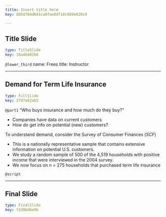 ```yaml
---
title: Insert title here
key: dd5d704d841ca6fae0df18c9b9e020c0

---
```

## Title Slide

```yaml
type: TitleSlide
key: 10a4648260
```





`@lower_third`
name: Frees
title: Instructor




---
## Demand for Term Life Insurance

```yaml
type: FullSlide
key: 3797e62ab5
```

`@part1`
“Who buys insurance and how much do they buy?”
- Companies have data on current customers
- How do get info on potential (new) customers?

To understand demand, consider the Survey of Consumer Finances (*SCF*)
- This is a nationally representative sample that contains extensive information on potential U.S. customers.
- We study a random sample of 500 of the 4,519 households with positive income that were interviewed in the 2004 survey.
- We now focus on n = 275 households that purchased term life insurance





`@script`




---
## Final Slide

```yaml
type: FinalSlide
key: f2d9bd6e9b
```








